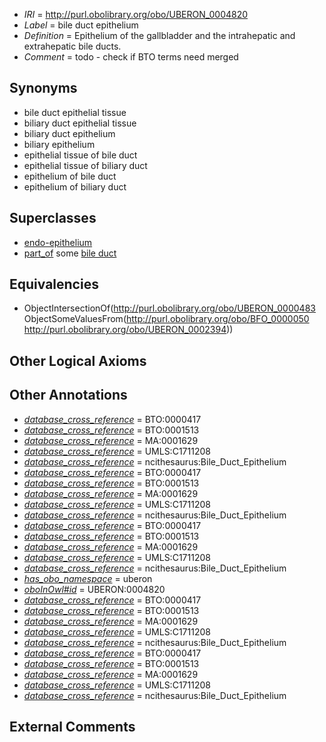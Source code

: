  * *IRI* = http://purl.obolibrary.org/obo/UBERON_0004820
 * *Label* = bile duct epithelium
 * *Definition* = Epithelium of the gallbladder and the intrahepatic and extrahepatic bile ducts.
 * *Comment* = todo - check if BTO terms need merged

## Synonyms

 * bile duct epithelial tissue
 * biliary duct epithelial tissue
 * biliary duct epithelium
 * biliary epithelium
 * epithelial tissue of bile duct
 * epithelial tissue of biliary duct
 * epithelium of bile duct
 * epithelium of biliary duct

## Superclasses

 * [endo-epithelium](../../UBERON/11/UBERON_0005911.md)
 * [part_of](../../BFO/50/BFO_0000050.md) some [bile duct](../../UBERON/94/UBERON_0002394.md)

## Equivalencies

 * ObjectIntersectionOf(<http://purl.obolibrary.org/obo/UBERON_0000483> ObjectSomeValuesFrom(<http://purl.obolibrary.org/obo/BFO_0000050> <http://purl.obolibrary.org/obo/UBERON_0002394>))

## Other Logical Axioms


## Other Annotations

 * *[database_cross_reference](../../ef/oboInOwl#hasDbXref.md)* = BTO:0000417
 * *[database_cross_reference](../../ef/oboInOwl#hasDbXref.md)* = BTO:0001513
 * *[database_cross_reference](../../ef/oboInOwl#hasDbXref.md)* = MA:0001629
 * *[database_cross_reference](../../ef/oboInOwl#hasDbXref.md)* = UMLS:C1711208
 * *[database_cross_reference](../../ef/oboInOwl#hasDbXref.md)* = ncithesaurus:Bile_Duct_Epithelium
 * *[database_cross_reference](../../ef/oboInOwl#hasDbXref.md)* = BTO:0000417
 * *[database_cross_reference](../../ef/oboInOwl#hasDbXref.md)* = BTO:0001513
 * *[database_cross_reference](../../ef/oboInOwl#hasDbXref.md)* = MA:0001629
 * *[database_cross_reference](../../ef/oboInOwl#hasDbXref.md)* = UMLS:C1711208
 * *[database_cross_reference](../../ef/oboInOwl#hasDbXref.md)* = ncithesaurus:Bile_Duct_Epithelium
 * *[database_cross_reference](../../ef/oboInOwl#hasDbXref.md)* = BTO:0000417
 * *[database_cross_reference](../../ef/oboInOwl#hasDbXref.md)* = BTO:0001513
 * *[database_cross_reference](../../ef/oboInOwl#hasDbXref.md)* = MA:0001629
 * *[database_cross_reference](../../ef/oboInOwl#hasDbXref.md)* = UMLS:C1711208
 * *[database_cross_reference](../../ef/oboInOwl#hasDbXref.md)* = ncithesaurus:Bile_Duct_Epithelium
 * *[has_obo_namespace](../../ce/oboInOwl#hasOBONamespace.md)* = uberon
 * *[oboInOwl#id](../../id/oboInOwl#id.md)* = UBERON:0004820
 * *[database_cross_reference](../../ef/oboInOwl#hasDbXref.md)* = BTO:0000417
 * *[database_cross_reference](../../ef/oboInOwl#hasDbXref.md)* = BTO:0001513
 * *[database_cross_reference](../../ef/oboInOwl#hasDbXref.md)* = MA:0001629
 * *[database_cross_reference](../../ef/oboInOwl#hasDbXref.md)* = UMLS:C1711208
 * *[database_cross_reference](../../ef/oboInOwl#hasDbXref.md)* = ncithesaurus:Bile_Duct_Epithelium
 * *[database_cross_reference](../../ef/oboInOwl#hasDbXref.md)* = BTO:0000417
 * *[database_cross_reference](../../ef/oboInOwl#hasDbXref.md)* = BTO:0001513
 * *[database_cross_reference](../../ef/oboInOwl#hasDbXref.md)* = MA:0001629
 * *[database_cross_reference](../../ef/oboInOwl#hasDbXref.md)* = UMLS:C1711208
 * *[database_cross_reference](../../ef/oboInOwl#hasDbXref.md)* = ncithesaurus:Bile_Duct_Epithelium

## External Comments

